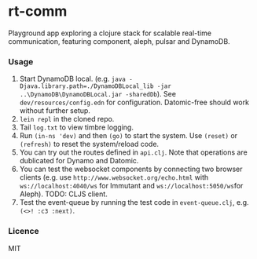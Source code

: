 # rt-comm

Playground app exploring a clojure stack for scalable real-time communication, featuring component, aleph, pulsar and DynamoDB.

### Usage

1. Start DynamoDB local. (e.g. `java -Djava.library.path=./DynamoDBLocal_lib -jar ..\DynamoDB\DynamoDBLocal.jar -sharedDb`). See `dev/resources/config.edn` for configuration. Datomic-free should work without further setup.
2. `lein repl` in the cloned repo.
3. Tail `log.txt` to view timbre logging.
4. Run `(in-ns 'dev)` and then `(go)` to start the system. Use `(reset)` or `(refresh)` to reset the system/reload code.
5. You can try out the routes defined in `api.clj`. Note that operations are dublicated for Dynamo and Datomic.
6. You can test the websocket components by connecting two browser clients (e.g. use `http://www.websocket.org/echo.html` with `ws://localhost:4040/ws` for Immutant and `ws://localhost:5050/ws`for Aleph). TODO: CLJS client.
7. Test the event-queue by running the test code in `event-queue.clj`, e.g. `(<>! :c3 :next)`.


### Licence

MIT

